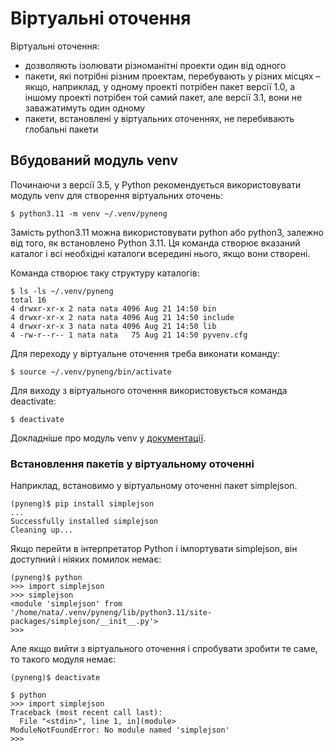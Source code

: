 # Віртуальні оточення

Віртуальні оточення:

* дозволяють ізолювати різноманітні проекти один від одного
* пакети, які потрібні різним проектам, перебувають у різних місцях – якщо, наприклад, у
  одному проекті потрібен пакет версії 1.0, а іншому проекті потрібен той самий
  пакет, але версії 3.1, вони не заважатимуть один одному
* пакети, встановлені у віртуальних оточеннях, не перебивають глобальні пакети


## Вбудований модуль venv

Починаючи з версії 3.5, у Python рекомендується використовувати модуль venv для
створення віртуальних оточень:

```
$ python3.11 -m venv ~/.venv/pyneng
```

Замість python3.11 можна використовувати python або python3, залежно від того,
як встановлено Python 3.11. Ця команда створює вказаний каталог і всі необхідні
каталоги всередині нього, якщо вони створені.

Команда створює таку структуру каталогів:

```
$ ls -ls ~/.venv/pyneng
total 16
4 drwxr-xr-x 2 nata nata 4096 Aug 21 14:50 bin
4 drwxr-xr-x 2 nata nata 4096 Aug 21 14:50 include
4 drwxr-xr-x 3 nata nata 4096 Aug 21 14:50 lib
4 -rw-r--r-- 1 nata nata   75 Aug 21 14:50 pyvenv.cfg
```

Для переходу у віртуальне оточення треба виконати команду:

```
$ source ~/.venv/pyneng/bin/activate
```

Для виходу з віртуального оточення використовується команда deactivate:

```
$ deactivate
```

Докладніше про модуль venv у [документації](https://docs.python.org/3/library/venv.html#module-venv).

### Встановлення пакетів у віртуальному оточенні

Наприклад, встановимо у віртуальному оточенні пакет simplejson.

```
(pyneng)$ pip install simplejson
...
Successfully installed simplejson
Cleaning up...
```

Якщо перейти в інтерпретатор Python і імпортувати simplejson, він доступний і ніяких помилок немає:

```
(pyneng)$ python
>>> import simplejson
>>> simplejson
<module 'simplejson' from '/home/nata/.venv/pyneng/lib/python3.11/site-packages/simplejson/__init__.py'>
>>>
```

Але якщо вийти з віртуального оточення і спробувати зробити те саме, то такого модуля немає:

```
(pyneng)$ deactivate 

$ python
>>> import simplejson
Traceback (most recent call last):
  File "<stdin>", line 1, in](module>
ModuleNotFoundError: No module named 'simplejson'
>>> 
```

